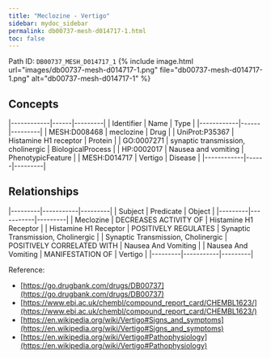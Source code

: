 ```yaml
---
title: "Meclozine - Vertigo"
sidebar: mydoc_sidebar
permalink: db00737-mesh-d014717-1.html
toc: false 
---
```



Path ID: `DB00737_MESH_D014717_1`
{% include image.html url="images/db00737-mesh-d014717-1.png" file="db00737-mesh-d014717-1.png" alt="db00737-mesh-d014717-1" %}

## Concepts

|------------|------|---------|
| Identifier | Name | Type    |
|------------|------|---------|
| MESH:D008468 | meclozine | Drug |
| UniProt:P35367 | Histamine H1 receptor | Protein |
| GO:0007271 | synaptic transmission, cholinergic | BiologicalProcess |
| HP:0002017 | Nausea and vomiting | PhenotypicFeature |
| MESH:D014717 | Vertigo | Disease |
|------------|------|---------|

## Relationships

|---------|-----------|---------|
| Subject | Predicate | Object  |
|---------|-----------|---------|
| Meclozine | DECREASES ACTIVITY OF | Histamine H1 Receptor |
| Histamine H1 Receptor | POSITIVELY REGULATES | Synaptic Transmission, Cholinergic |
| Synaptic Transmission, Cholinergic | POSITIVELY CORRELATED WITH | Nausea And Vomiting |
| Nausea And Vomiting | MANIFESTATION OF | Vertigo |
|---------|-----------|---------|

Reference: 
  - [https://go.drugbank.com/drugs/DB00737](https://go.drugbank.com/drugs/DB00737)
  - [https://www.ebi.ac.uk/chembl/compound_report_card/CHEMBL1623/](https://www.ebi.ac.uk/chembl/compound_report_card/CHEMBL1623/)
  - [https://en.wikipedia.org/wiki/Vertigo#Signs_and_symptoms](https://en.wikipedia.org/wiki/Vertigo#Signs_and_symptoms)
  - [https://en.wikipedia.org/wiki/Vertigo#Pathophysiology](https://en.wikipedia.org/wiki/Vertigo#Pathophysiology)
